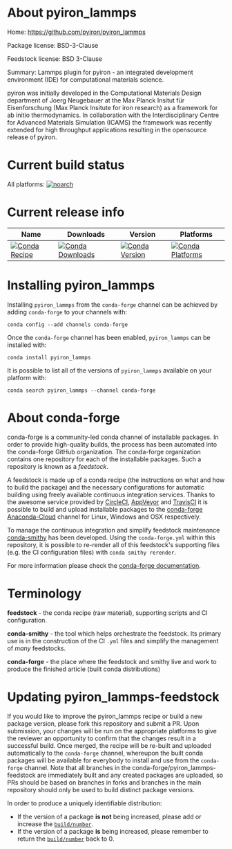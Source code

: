 About pyiron_lammps
===================

Home: https://github.com/pyiron/pyiron_lammps

Package license: BSD-3-Clause

Feedstock license: BSD 3-Clause

Summary: Lammps plugin for pyiron - an integrated development environment (IDE) for computational materials science.

pyiron was initially developed in the Computational Materials Design department of Joerg Neugebauer at the
Max Planck Insitut für Eisenforschung (Max Planck Insitute for iron research) as a framework for ab initio
thermodynamics. In collaboration with the Interdisciplinary Centre for Advanced Materials Simulation (ICAMS)
the framework was recently extended for high throughput applications resulting in the opensource release of
pyiron.


Current build status
====================

All platforms:
[![noarch](https://img.shields.io/circleci/project/github/conda-forge/pyiron_lammps-feedstock/master.svg?label=noarch)](https://circleci.com/gh/conda-forge/pyiron_lammps-feedstock)

Current release info
====================

| Name | Downloads | Version | Platforms |
| --- | --- | --- | --- |
| [![Conda Recipe](https://img.shields.io/badge/recipe-pyiron_lammps-green.svg)](https://anaconda.org/conda-forge/pyiron_lammps) | [![Conda Downloads](https://img.shields.io/conda/dn/conda-forge/pyiron_lammps.svg)](https://anaconda.org/conda-forge/pyiron_lammps) | [![Conda Version](https://img.shields.io/conda/vn/conda-forge/pyiron_lammps.svg)](https://anaconda.org/conda-forge/pyiron_lammps) | [![Conda Platforms](https://img.shields.io/conda/pn/conda-forge/pyiron_lammps.svg)](https://anaconda.org/conda-forge/pyiron_lammps) |

Installing pyiron_lammps
========================

Installing `pyiron_lammps` from the `conda-forge` channel can be achieved by adding `conda-forge` to your channels with:

```
conda config --add channels conda-forge
```

Once the `conda-forge` channel has been enabled, `pyiron_lammps` can be installed with:

```
conda install pyiron_lammps
```

It is possible to list all of the versions of `pyiron_lammps` available on your platform with:

```
conda search pyiron_lammps --channel conda-forge
```


About conda-forge
=================

conda-forge is a community-led conda channel of installable packages.
In order to provide high-quality builds, the process has been automated into the
conda-forge GitHub organization. The conda-forge organization contains one repository
for each of the installable packages. Such a repository is known as a *feedstock*.

A feedstock is made up of a conda recipe (the instructions on what and how to build
the package) and the necessary configurations for automatic building using freely
available continuous integration services. Thanks to the awesome service provided by
[CircleCI](https://circleci.com/), [AppVeyor](https://www.appveyor.com/)
and [TravisCI](https://travis-ci.org/) it is possible to build and upload installable
packages to the [conda-forge](https://anaconda.org/conda-forge)
[Anaconda-Cloud](https://anaconda.org/) channel for Linux, Windows and OSX respectively.

To manage the continuous integration and simplify feedstock maintenance
[conda-smithy](https://github.com/conda-forge/conda-smithy) has been developed.
Using the ``conda-forge.yml`` within this repository, it is possible to re-render all of
this feedstock's supporting files (e.g. the CI configuration files) with ``conda smithy rerender``.

For more information please check the [conda-forge documentation](https://conda-forge.org/docs/).

Terminology
===========

**feedstock** - the conda recipe (raw material), supporting scripts and CI configuration.

**conda-smithy** - the tool which helps orchestrate the feedstock.
                   Its primary use is in the construction of the CI ``.yml`` files
                   and simplify the management of *many* feedstocks.

**conda-forge** - the place where the feedstock and smithy live and work to
                  produce the finished article (built conda distributions)


Updating pyiron_lammps-feedstock
================================

If you would like to improve the pyiron_lammps recipe or build a new
package version, please fork this repository and submit a PR. Upon submission,
your changes will be run on the appropriate platforms to give the reviewer an
opportunity to confirm that the changes result in a successful build. Once
merged, the recipe will be re-built and uploaded automatically to the
`conda-forge` channel, whereupon the built conda packages will be available for
everybody to install and use from the `conda-forge` channel.
Note that all branches in the conda-forge/pyiron_lammps-feedstock are
immediately built and any created packages are uploaded, so PRs should be based
on branches in forks and branches in the main repository should only be used to
build distinct package versions.

In order to produce a uniquely identifiable distribution:
 * If the version of a package **is not** being increased, please add or increase
   the [``build/number``](https://conda.io/docs/user-guide/tasks/build-packages/define-metadata.html#build-number-and-string).
 * If the version of a package **is** being increased, please remember to return
   the [``build/number``](https://conda.io/docs/user-guide/tasks/build-packages/define-metadata.html#build-number-and-string)
   back to 0.
